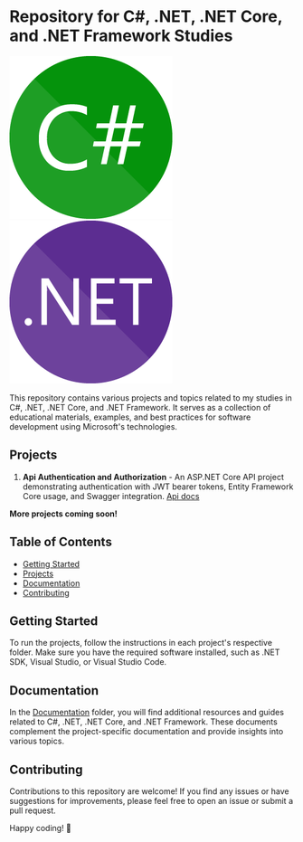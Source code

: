 # Repository for C#, .NET, .NET Core, and .NET Framework Studies

![C# Logo](https://raw.githubusercontent.com/github/explore/master/topics/csharp/csharp.png)
![.NET Logo](https://raw.githubusercontent.com/github/explore/master/topics/dotnet/dotnet.png)

This repository contains various projects and topics related to my studies in C#, .NET, .NET Core, and .NET Framework. It serves as a collection of educational materials, examples, and best practices for software development using Microsoft's technologies.

## Projects

1. **Api Authentication and Authorization** - An ASP.NET Core API project demonstrating authentication with JWT bearer tokens, Entity Framework Core usage, and Swagger integration.
[Api docs](https://github.com/johnatassf/estudos-csharp/blob/main/api-identity/api-base-autenticacao/API_Agenda_Study_Project_README.md)



**More projects coming soon!**

## Table of Contents

- [Getting Started](#getting-started)
- [Projects](#projects)
- [Documentation](#documentation)
- [Contributing](#contributing)

## Getting Started

To run the projects, follow the instructions in each project's respective folder. Make sure you have the required software installed, such as .NET SDK, Visual Studio, or Visual Studio Code.

## Documentation

In the [Documentation](docs/) folder, you will find additional resources and guides related to C#, .NET, .NET Core, and .NET Framework. These documents complement the project-specific documentation and provide insights into various topics.

## Contributing

Contributions to this repository are welcome! If you find any issues or have suggestions for improvements, please feel free to open an issue or submit a pull request.

Happy coding! 🚀

